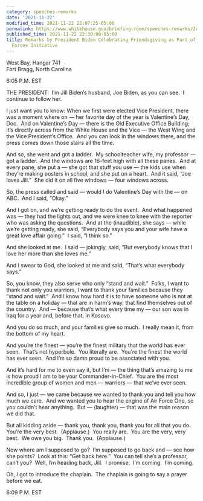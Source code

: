 ```yaml
---
category: speeches-remarks
date: '2021-11-22'
modified_time: 2021-11-22 22:07:25-05:00
permalink: https://www.whitehouse.gov/briefing-room/speeches-remarks/2021/11/22/remarks-by-president-biden-celebrating-friendsgiving-as-part-of-the-joining-forces-initiative/
published_time: 2021-11-22 22:30:00-05:00
title: Remarks by President Biden Celebrating Friendsgiving as Part of the Joining
  Forces Initiative
---
```

 
West Bay, Hangar 741  
Fort Bragg, North Carolina

6:05 P.M. EST

THE PRESIDENT:  I’m Jill Biden’s husband, Joe Biden, as you can see.  I
continue to follow her.

I just want you to know: When we first were elected Vice President,
there was a moment where on — her favorite day of the year is
Valentine’s Day, Doc.  And on Valentine’s Day — there is the Old
Executive Office Building; it’s directly across from the White House and
the Vice — the West Wing and the Vice President’s Office.  And you can
look in the windows there, and the press comes down those stairs all the
time. 

And so, she went and got a ladder.  My schoolteacher wife, my professor
— got a ladder.  And the windows are 16-feet high with all these panes. 
And at every pane, she put a — she got that stuff you use — the kids use
when they’re making posters in school, and she put on a heart.  And it
said, “Joe loves Jill.”  She did it on all five windows — four windows
across.

So, the press called and said — would I do Valentine’s Day with the — on
ABC.  And I said, “Okay.” 

And I got on, and we’re getting ready to do the event.  And what
happened was — they had the lights out, and we were knee to knee with
the reporter who was asking the questions.  And at the (inaudible), she
says — while we’re getting ready, she said, “Everybody says you and your
wife have a great love affair going.”  I said, “I think so.” 

And she looked at me.  I said — jokingly, said, “But everybody knows
that I love her more than she loves me.” 

And I swear to God, she looked at me and said, “That’s what everybody
says.”

So, you know, they also serve who only “stand and wait.”  Folks, I want
to thank not only you warriors, I want to thank your families because
they “stand and wait.”  And I know how hard it is to have someone who is
not at the table on a holiday — that are in harm’s way, that find
themselves out of the country.  And — because that’s what every time my
— our son was in Iraq for a year and, before that, in Kosovo. 

And you do so much, and your families give so much.  I really mean it,
from the bottom of my heart.

And you’re the finest — you’re the finest military that the world has
ever seen.  That’s not hyperbole.  You literally are.  You’re the finest
the world has ever seen.  And I’m so damn proud to be associated with
you. 

And it’s hard for me to even say it, but I’m — the thing that’s amazing
to me is how proud I am to be your Commander-in-Chief.  You are the most
incredible group of women and men — warriors — that we’ve ever seen.

And so, I just — we came because we wanted to thank you and tell you how
much we care.  And we wanted you to hear the engine of Air Force One, so
you couldn’t hear anything.  But — (laughter) — that was the main reason
we did that. 

But all kidding aside — thank you, thank you, thank you for all that you
do.  You’re the very best.  (Applause.)  You really are.  You are the
very, very best.  We owe you big.  Thank you.  (Applause.) 

Now where am I supposed to go?  I’m supposed to go back and — see how
she points?  Look at this: “Get back here.”  You can tell she’s a
professor, can’t you?  Well, I’m heading back, Jill.  I promise.  I’m
coming.  I’m coming.

Oh, I got to introduce the chaplain.  The chaplain is going to say a
prayer before we eat.

6:09 P.M. EST
